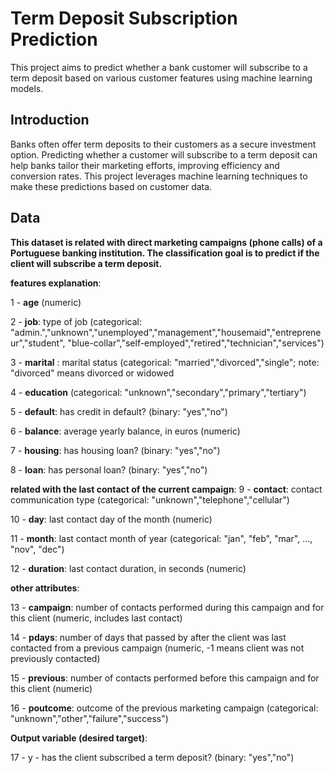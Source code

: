 # Term Deposit Subscription Prediction

This project aims to predict whether a bank customer will subscribe to a term deposit based on various customer features using machine learning models.

## Introduction

Banks often offer term deposits to their customers as a secure investment option. Predicting whether a customer will subscribe to a term deposit can help banks tailor their marketing efforts, improving efficiency and conversion rates. This project leverages machine learning techniques to make these predictions based on customer data.

## Data

**This dataset is related with direct marketing campaigns (phone calls) of a Portuguese banking institution. The classification goal is to predict if the client will subscribe a term deposit.**

**features explanation**: 

1 - **age** (numeric)

2 - **job**: type of job (categorical: "admin.","unknown","unemployed","management","housemaid","entrepreneur","student",
                                   "blue-collar","self-employed","retired","technician","services") 
                                   
3 - **marital** : marital status (categorical: "married","divorced","single"; note: "divorced" means divorced or widowed

4 - **education** (categorical: "unknown","secondary","primary","tertiary")

5 - **default**: has credit in default? (binary: "yes","no")

6 - **balance**: average yearly balance, in euros (numeric) 

7 - **housing**: has housing loan? (binary: "yes","no")

8 - **loan**: has personal loan? (binary: "yes","no")

**related with the last contact of the current campaign**:
9 - **contact**: contact communication type (categorical: "unknown","telephone","cellular") 

10 - **day**: last contact day of the month (numeric)

11 - **month**: last contact month of year (categorical: "jan", "feb", "mar", ..., "nov", "dec")

12 - **duration**: last contact duration, in seconds (numeric)


**other attributes**:

13 - **campaign**: number of contacts performed during this campaign and for this client (numeric, includes last contact)

14 - **pdays**: number of days that passed by after the client was last contacted from a previous campaign (numeric, -1 means client was not previously contacted)

15 - **previous**: number of contacts performed before this campaign and for this client (numeric)

16 - **poutcome**: outcome of the previous marketing campaign (categorical: "unknown","other","failure","success")

**Output variable (desired target)**:

17 - y - has the client subscribed a term deposit? (binary: "yes","no")
